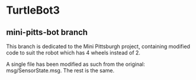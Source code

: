 # TurtleBot3

## mini-pitts-bot branch

This branch is dedicated to the Mini Pittsburgh project, containing modified code to suit the robot which has 4 wheels instead of 2.

A single file has been modified as such from the original: msg/SensorState.msg. The rest is the same.